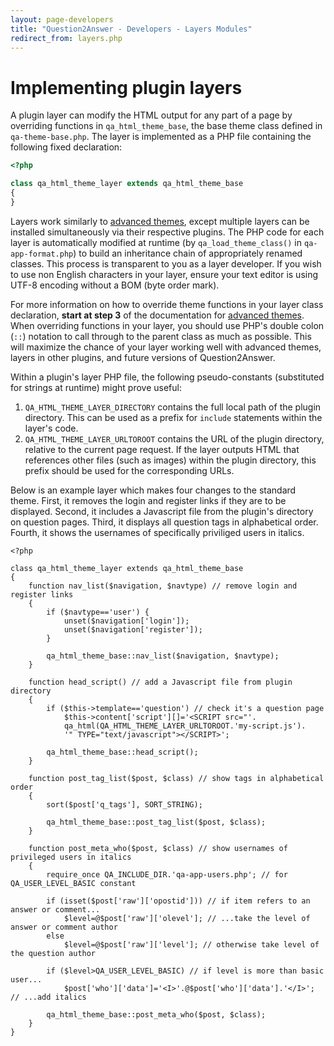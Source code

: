 ```yaml
---
layout: page-developers
title: "Question2Answer - Developers - Layers Modules"
redirect_from: layers.php
---
```


# Implementing plugin layers

A plugin layer can modify the HTML output for any part of a page by overriding functions in `qa_html_theme_base`, the base theme class defined in `qa-theme-base.php`. The layer is implemented as a PHP file containing the following fixed declaration:

```php
<?php

class qa_html_theme_layer extends qa_html_theme_base
{
}
```

Layers work similarly to [advanced themes](/themes/), except multiple layers can be installed simultaneously via their respective plugins. The PHP code for each layer is automatically modified at runtime (by `qa_load_theme_class()` in `qa-app-format.php`) to build an inheritance chain of appropriately renamed classes. This process is transparent to you as a layer developer. If you wish to use non English characters in your layer, ensure your text editor is using UTF-8 encoding without a BOM (byte order mark).

For more information on how to override theme functions in your layer class declaration, **start at step 3** of the documentation for [advanced themes](/themes/). When overriding functions in your layer, you should use PHP's double colon (`::`) notation to call through to the parent class as much as possible. This will maximize the chance of your layer working well with advanced themes, layers in other plugins, and future versions of Question2Answer.

Within a plugin's layer PHP file, the following pseudo-constants (substituted for strings at runtime) might prove useful:

1.  `QA_HTML_THEME_LAYER_DIRECTORY` contains the full local path of the plugin directory. This can be used as a prefix for `include` statements within the layer's code.
2.  `QA_HTML_THEME_LAYER_URLTOROOT` contains the URL of the plugin directory, relative to the current page request. If the layer outputs HTML that references other files (such as images) within the plugin directory, this prefix should be used for the corresponding URLs.

Below is an example layer which makes four changes to the standard theme. First, it removes the login and register links if they are to be displayed. Second, it includes a Javascript file from the plugin's directory on question pages. Third, it displays all question tags in alphabetical order. Fourth, it shows the usernames of specifically priviliged users in italics.

	<?php

	class qa_html_theme_layer extends qa_html_theme_base
	{
		function nav_list($navigation, $navtype) // remove login and register links
		{
			if ($navtype=='user') {
				unset($navigation['login']);
				unset($navigation['register']);
			}

			qa_html_theme_base::nav_list($navigation, $navtype);
		}

		function head_script() // add a Javascript file from plugin directory
		{
			if ($this->template=='question') // check it's a question page
				$this->content['script'][]='<SCRIPT src="'.
				qa_html(QA_HTML_THEME_LAYER_URLTOROOT.'my-script.js').
				'" TYPE="text/javascript"></SCRIPT>';

			qa_html_theme_base::head_script();
		}

		function post_tag_list($post, $class) // show tags in alphabetical order
		{
			sort($post['q_tags'], SORT_STRING);

			qa_html_theme_base::post_tag_list($post, $class);
		}

		function post_meta_who($post, $class) // show usernames of privileged users in italics
		{
			require_once QA_INCLUDE_DIR.'qa-app-users.php'; // for QA_USER_LEVEL_BASIC constant

			if (isset($post['raw']['opostid'])) // if item refers to an answer or comment...
				$level=@$post['raw']['olevel']; // ...take the level of answer or comment author
			else
				$level=@$post['raw']['level']; // otherwise take level of the question author

			if ($level>QA_USER_LEVEL_BASIC) // if level is more than basic user...
				$post['who']['data']='<I>'.@$post['who']['data'].'</I>'; // ...add italics

			qa_html_theme_base::post_meta_who($post, $class);
		}
	}

